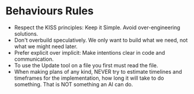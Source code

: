 # Behaviours Rules

- Respect the KISS principles: Keep it Simple. Avoid over-engineering solutions.
- Don't overbuild speculatively. We only want to build what we need, not what we might need later.
- Prefer explicit over implicit: Make intentions clear in code and communication.
- To use the Update tool on a file you first must read the file.
- When making plans of any kind, NEVER try to estimate timelines and timeframes for the implementation, how long it will take to do something. That is NOT something an AI can do.
